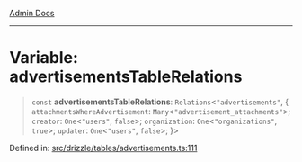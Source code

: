 [Admin Docs](/)

***

# Variable: advertisementsTableRelations

> `const` **advertisementsTableRelations**: `Relations`\<`"advertisements"`, \{ `attachmentsWhereAdvertisement`: `Many`\<`"advertisement_attachments"`\>; `creator`: `One`\<`"users"`, `false`\>; `organization`: `One`\<`"organizations"`, `true`\>; `updater`: `One`\<`"users"`, `false`\>; \}\>

Defined in: [src/drizzle/tables/advertisements.ts:111](https://github.com/Sourya07/talawa-api/blob/4e4298c85a0d2c28affa824f2aab7ec32b5f3ac5/src/drizzle/tables/advertisements.ts#L111)

